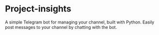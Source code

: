 # Project-insights
A simple Telegram bot for managing your channel, built with Python. Easily post messages to your channel by chatting with the bot.
